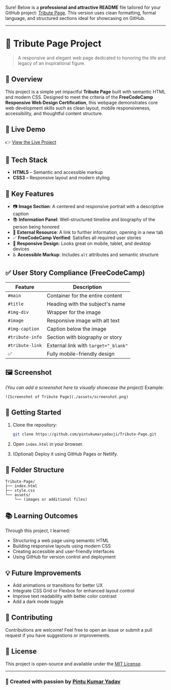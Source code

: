 Sure! Below is a **professional and attractive README** file tailored for your GitHub project: [Tribute Page](https://github.com/pintukumaryadavji/Tribute-Page). This version uses clean formatting, formal language, and structured sections ideal for showcasing on GitHub.

---

# 🌟 Tribute Page Project

> A responsive and elegant web page dedicated to honoring the life and legacy of an inspirational figure.

## 📌 Overview

This project is a simple yet impactful **Tribute Page** built with semantic HTML and modern CSS. Designed to meet the criteria of the **FreeCodeCamp Responsive Web Design Certification**, this webpage demonstrates core web development skills such as clean layout, mobile responsiveness, accessibility, and thoughtful content structure.

## 🔗 Live Demo

👉 [View the Live Project](https://pintukumaryadavji.github.io/Tribute-Page/)

## 🧰 Tech Stack

* **HTML5** – Semantic and accessible markup
* **CSS3** – Responsive layout and modern styling

## 🎯 Key Features

* 📷 **Image Section**: A centered and responsive portrait with a descriptive caption
* 📚 **Information Panel**: Well-structured timeline and biography of the person being honored
* 🔗 **External Resource**: A link to further information, opening in a new tab
* ✅ **FreeCodeCamp Verified**: Satisfies all required user stories
* 📱 **Responsive Design**: Looks great on mobile, tablet, and desktop devices
* ♿ **Accessible Markup**: Includes `alt` attributes and semantic structure

## ✅ User Story Compliance (FreeCodeCamp)

| Feature         | Description                          |
| --------------- | ------------------------------------ |
| `#main`         | Container for the entire content     |
| `#title`        | Heading with the subject's name      |
| `#img-div`      | Wrapper for the image                |
| `#image`        | Responsive image with alt text       |
| `#img-caption`  | Caption below the image              |
| `#tribute-info` | Section with biography or story      |
| `#tribute-link` | External link with `target="_blank"` |
| ✅               | Fully mobile-friendly design         |

## 🖼️ Screenshot

*(You can add a screenshot here to visually showcase the project)*
Example:

```
![Screenshot of Tribute Page](./assets/screenshot.png)
```

## 🚀 Getting Started

1. Clone the repository:

   ```bash
   git clone https://github.com/pintukumaryadavji/Tribute-Page.git
   ```
2. Open `index.html` in your browser.
3. (Optional) Deploy it using GitHub Pages or Netlify.

## 📁 Folder Structure

```
Tribute-Page/
├── index.html
├── style.css
└── assets/
    └── (images or additional files)
```

## 📚 Learning Outcomes

Through this project, I learned:

* Structuring a web page using semantic HTML
* Building responsive layouts using modern CSS
* Creating accessible and user-friendly interfaces
* Using GitHub for version control and deployment

## 💡 Future Improvements

* Add animations or transitions for better UX
* Integrate CSS Grid or Flexbox for enhanced layout control
* Improve text readability with better color contrast
* Add a dark mode toggle

## 🤝 Contributing

Contributions are welcome! Feel free to open an issue or submit a pull request if you have suggestions or improvements.

## 📄 License

This project is open-source and available under the [MIT License](LICENSE).

---

### 🙌 Created with passion by [Pintu Kumar Yadav](https://github.com/pintukumaryadavji)


